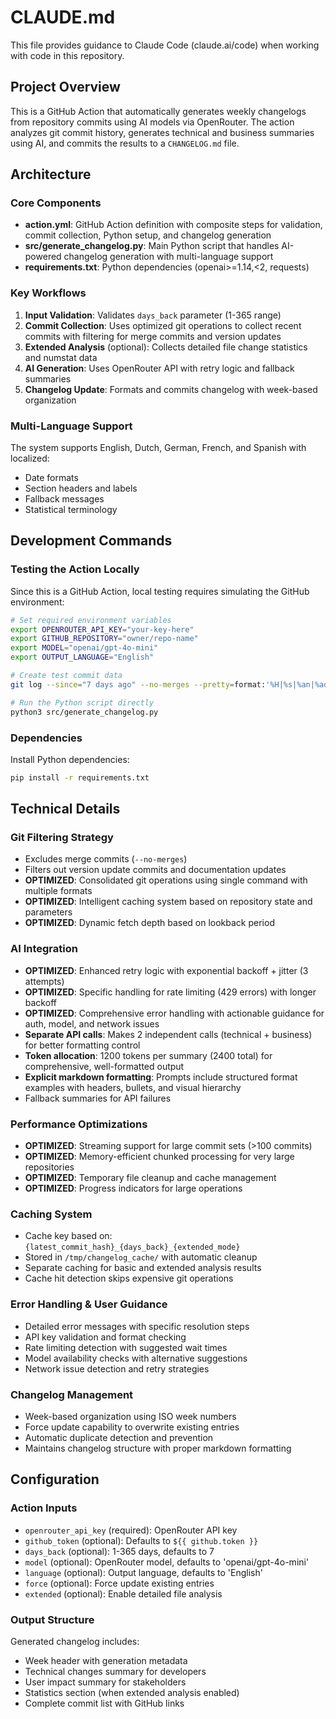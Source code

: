 # CLAUDE.md

This file provides guidance to Claude Code (claude.ai/code) when working with code in this repository.

## Project Overview

This is a GitHub Action that automatically generates weekly changelogs from repository commits using AI models via OpenRouter. The action analyzes git commit history, generates technical and business summaries using AI, and commits the results to a `CHANGELOG.md` file.

## Architecture

### Core Components

- **action.yml**: GitHub Action definition with composite steps for validation, commit collection, Python setup, and changelog generation
- **src/generate_changelog.py**: Main Python script that handles AI-powered changelog generation with multi-language support
- **requirements.txt**: Python dependencies (openai>=1.14,<2, requests)

### Key Workflows

1. **Input Validation**: Validates `days_back` parameter (1-365 range)
2. **Commit Collection**: Uses optimized git operations to collect recent commits with filtering for merge commits and version updates  
3. **Extended Analysis** (optional): Collects detailed file change statistics and numstat data
4. **AI Generation**: Uses OpenRouter API with retry logic and fallback summaries
5. **Changelog Update**: Formats and commits changelog with week-based organization

### Multi-Language Support

The system supports English, Dutch, German, French, and Spanish with localized:
- Date formats
- Section headers and labels  
- Fallback messages
- Statistical terminology

## Development Commands

### Testing the Action Locally

Since this is a GitHub Action, local testing requires simulating the GitHub environment:

```bash
# Set required environment variables
export OPENROUTER_API_KEY="your-key-here"
export GITHUB_REPOSITORY="owner/repo-name"
export MODEL="openai/gpt-4o-mini"
export OUTPUT_LANGUAGE="English"

# Create test commit data
git log --since="7 days ago" --no-merges --pretty=format:'%H|%s|%an|%ad|%h' --date=short > commits.txt

# Run the Python script directly
python3 src/generate_changelog.py
```

### Dependencies

Install Python dependencies:
```bash
pip install -r requirements.txt
```

## Technical Details

### Git Filtering Strategy
- Excludes merge commits (`--no-merges`)
- Filters out version update commits and documentation updates
- **OPTIMIZED**: Consolidated git operations using single command with multiple formats
- **OPTIMIZED**: Intelligent caching system based on repository state and parameters
- **OPTIMIZED**: Dynamic fetch depth based on lookback period

### AI Integration
- **OPTIMIZED**: Enhanced retry logic with exponential backoff + jitter (3 attempts)
- **OPTIMIZED**: Specific handling for rate limiting (429 errors) with longer backoff
- **OPTIMIZED**: Comprehensive error handling with actionable guidance for auth, model, and network issues
- **Separate API calls**: Makes 2 independent calls (technical + business) for better formatting control
- **Token allocation**: 1200 tokens per summary (2400 total) for comprehensive, well-formatted output
- **Explicit markdown formatting**: Prompts include structured format examples with headers, bullets, and visual hierarchy
- Fallback summaries for API failures

### Performance Optimizations
- **OPTIMIZED**: Streaming support for large commit sets (>100 commits)
- **OPTIMIZED**: Memory-efficient chunked processing for very large repositories
- **OPTIMIZED**: Temporary file cleanup and cache management
- **OPTIMIZED**: Progress indicators for large operations

### Caching System
- Cache key based on: `{latest_commit_hash}_{days_back}_{extended_mode}`
- Stored in `/tmp/changelog_cache/` with automatic cleanup
- Separate caching for basic and extended analysis results
- Cache hit detection skips expensive git operations

### Error Handling & User Guidance
- Detailed error messages with specific resolution steps
- API key validation and format checking
- Rate limiting detection with suggested wait times
- Model availability checks with alternative suggestions
- Network issue detection and retry strategies

### Changelog Management
- Week-based organization using ISO week numbers
- Force update capability to overwrite existing entries
- Automatic duplicate detection and prevention
- Maintains changelog structure with proper markdown formatting

## Configuration

### Action Inputs
- `openrouter_api_key` (required): OpenRouter API key
- `github_token` (optional): Defaults to `${{ github.token }}`
- `days_back` (optional): 1-365 days, defaults to 7
- `model` (optional): OpenRouter model, defaults to 'openai/gpt-4o-mini'
- `language` (optional): Output language, defaults to 'English'
- `force` (optional): Force update existing entries
- `extended` (optional): Enable detailed file analysis

### Output Structure
Generated changelog includes:
- Week header with generation metadata
- Technical changes summary for developers
- User impact summary for stakeholders  
- Statistics section (when extended analysis enabled)
- Complete commit list with GitHub links